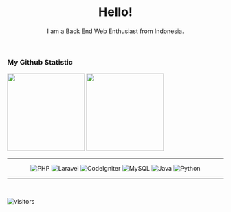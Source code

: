 <h1 align= "center"><b>Hello!</b></h1>

<p align="center">
I am a Back End Web Enthusiast from Indonesia.
</p>
<br>

### My Github Statistic
<p>
<img height="180em" src="https://github-readme-stats-eight-theta.vercel.app/api?username=DandunGP&show_icons=true&theme=algolia&include_all_commits=true&count_private=true"/>
<img height="180em" src="https://github-readme-stats-eight-theta.vercel.app/api/top-langs/?username=DandunGP&layout=compact&langs_count=8&theme=algolia"/>
</p>

<hr>
<p align="center">
  <img alt="PHP" src="https://img.shields.io/badge/PHP-777BB4?style=for-the-badge&logo=php&logoColor=white"/>
  <img alt="Laravel" src="https://img.shields.io/badge/Laravel-FF2D20?style=for-the-badge&logo=laravel&logoColor=white"/>
  <img alt="CodeIgniter" src="https://img.shields.io/badge/CodeIgniter-orange?style=for-the-badge&logo=codeigniter&logoColor=white"/>
  <img alt="MySQL" src="https://img.shields.io/badge/MySQL-005C84?style=for-the-badge&logo=mysql&logoColor=white"/>
  <img alt="Java" src="https://img.shields.io/badge/Java-ED8B00?style=for-the-badge&logo=java&logoColor=white"/>
  <img alt="Python" src="https://img.shields.io/badge/Python-3776AB?style=for-the-badge&logo=python&logoColor=white"/>
</p>
<hr>
<br>

![visitors](https://visitor-badge.glitch.me/badge?page_id=DandunGP.visitor-badge)
